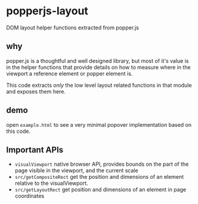 # popperjs-layout

DOM layout helper functions extracted from popper.js


## why

popper.js is a thoughtful and well designed library, but most of it's value is in the helper functions that
provide details on how to measure where in the viewport a reference element or popper element is.

This code extracts _only_ the low level layout related functions in that module and exposes them here.


## demo

open `example.html` to see a very minimal popover implementation based on this code.



## Important APIs

* `visualViewport` native browser API, provides bounds on the part of the page visible in the viewport, and the current scale
* `src/getCompositeRect` get the position and dimensions of an element relative to the visualViewport.
* `src/getLayoutRect`  get position and dimensions of an element in page coordinates
